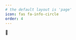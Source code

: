 ```yaml
---
# the default layout is 'page'
icon: fas fa-info-circle
order: 4
---
```


<!--# Add Markdown syntax content to file `_tabs/about.md`{: .filepath } and it will show up on this page. {: .prompt-tip } -->

🤗